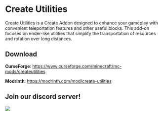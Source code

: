 # Create Utilities
Create Utilities is a Create Addon designed to enhance your gameplay with convenient teleportation features and other useful blocks. This add-on focuses on ender-like utilities that simplify the transportation of resources and rotation over long distances.


## Download
**CurseForge**: https://www.curseforge.com/minecraft/mc-mods/createutilities

**Modrinth**: https://modrinth.com/mod/create-utilities

## Join our discord server!
<a href="https://discord.gg/TbEHCGu3kp">
<img src="https://discordapp.com/api/guilds/1124104201287504004/embed.png?style=banner2&amp;v=2">
</a>
